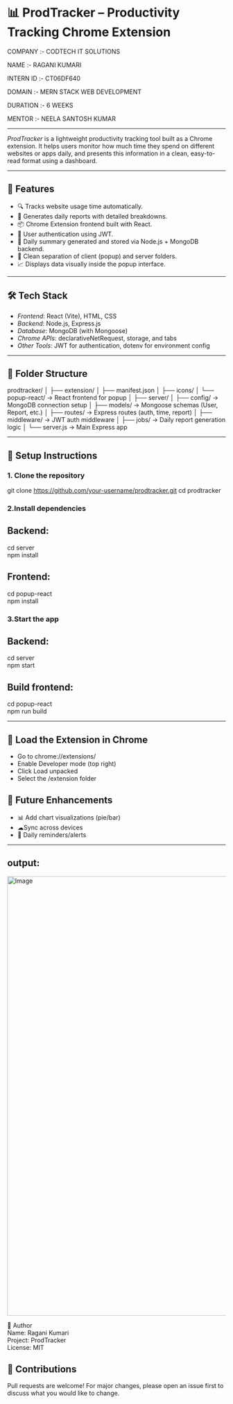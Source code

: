 # 📊 ProdTracker – Productivity Tracking Chrome Extension

COMPANY :- CODTECH IT SOLUTIONS

NAME :- RAGANI KUMARI

INTERN ID :- CT06DF640

DOMAIN :- MERN STACK WEB DEVELOPMENT

DURATION :- 6 WEEKS

MENTOR :- NEELA SANTOSH KUMAR

---
*ProdTracker* is a lightweight productivity tracking tool built as a Chrome extension. It helps users monitor how much time they spend on different websites or apps daily, and presents this information in a clean, easy-to-read format using a dashboard.

---

## 🚀 Features

- 🔍 Tracks website usage time automatically.
- 📅 Generates daily reports with detailed breakdowns.
- 📦 Chrome Extension frontend built with React.
- 🔐 User authentication using JWT.
- 🧠 Daily summary generated and stored via Node.js + MongoDB backend.
- 📁 Clean separation of client (popup) and server folders.
- 📈 Displays data visually inside the popup interface.

---

## 🛠 Tech Stack

- *Frontend*: React (Vite), HTML, CSS
- *Backend*: Node.js, Express.js
- *Database*: MongoDB (with Mongoose)
- *Chrome APIs*: declarativeNetRequest, storage, and tabs
- *Other Tools*: JWT for authentication, dotenv for environment config

---

## 📂 Folder Structure

prodtracker/
│
├── extension/
│ ├── manifest.json
│ ├── icons/
│ └── popup-react/ → React frontend for popup
│
├── server/
│ ├── config/ → MongoDB connection setup
│ ├── models/ → Mongoose schemas (User, Report, etc.)
│ ├── routes/ → Express routes (auth, time, report)
│ ├── middleware/ → JWT auth middleware
│ ├── jobs/ → Daily report generation logic
│ └── server.js → Main Express app

---

## 🔧 Setup Instructions

### 1. Clone the repository

git clone https://github.com/your-username/prodtracker.git
cd prodtracker

### 2.Install dependencies

## Backend:

cd server<br>
npm install

## Frontend:

cd popup-react<br>
npm install

### 3.Start the app

## Backend:

cd server<br>
npm start

## Build frontend:

cd popup-react<br>
npm run build

---

## 🧩 Load the Extension in Chrome

- Go to chrome://extensions/<br>
- Enable Developer mode (top right)<br>
- Click Load unpacked<br>
- Select the /extension folder

## 🧪 Future Enhancements<br>
- 📊 Add chart visualizations (pie/bar)<br>
- ☁Sync across devices<br>
- 🔔 Daily reminders/alerts

---

## output:
<img width="1915" height="1013" alt="Image" src="https://github.com/user-attachments/assets/10be1ebd-7231-449f-a66b-c2983b5edff9" />


👤 Author<br> 
Name: Ragani Kumari<br>
Project: ProdTracker<br>
License: MIT

## 🙌 Contributions<br>
Pull requests are welcome! For major changes, please open an issue first to discuss what you would like to change.

